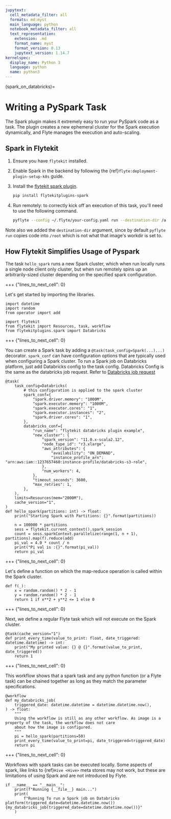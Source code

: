 ```yaml
---
jupytext:
  cell_metadata_filter: all
  formats: md:myst
  main_language: python
  notebook_metadata_filter: all
  text_representation:
    extension: .md
    format_name: myst
    format_version: 0.13
    jupytext_version: 1.14.7
kernelspec:
  display_name: Python 3
  language: python
  name: python3
---
```


(spark_on_databricks)=

# Writing a PySpark Task

The Spark plugin makes it extremely easy to run your PySpark code as a task.
The plugin creates a new ephemeral cluster for the Spark execution dynamically, and Flyte manages the execution and auto-scaling.

## Spark in Flytekit

1. Ensure you have `flytekit` installed.

2. Enable Spark in the backend by following the {ref}`flyte:deployment-plugin-setup-k8s` guide.

3. Install the [flytekit spark plugin](https://pypi.org/project/flytekitplugins-spark/).

   ```bash
   pip install flytekitplugins-spark
   ```

4. Run remotely: to correctly kick off an execution of this task, you'll need to use the following command.

   ```bash
   pyflyte --config ~/.flyte/your-config.yaml run --destination-dir /app --remote --image ghcr.io/flyteorg/flytekit:py3.8-sqlalchemy-latest integrations/flytekit_plugins/sql/sql_alchemy.py my_wf --min_length 3 --max_length 100 --limit 50
   ```

Note also we added the `destination-dir` argument, since by default `pyflyte run` copies code into `/root` which
is not what that image's workdir is set to.

## How Flytekit Simplifies Usage of Pyspark

The task `hello_spark` runs a new Spark cluster, which when run locally runs a single node client only cluster,
but when run remotely spins up an arbitrarily-sized cluster depending on the specified spark configuration.

+++ {"lines_to_next_cell": 0}

Let's get started by importing the libraries.

```{code-cell}
import datetime
import random
from operator import add

import flytekit
from flytekit import Resources, task, workflow
from flytekitplugins.spark import Databricks
```

+++ {"lines_to_next_cell": 0}

You can create a Spark task by adding a `@task(task_config=Spark(...)...)` decorator.
`spark_conf` can have configuration options that are typically used when configuring a Spark cluster.
To run a Spark job on Databricks platform, just add Databricks config to the task config. Databricks Config is the same as the databricks job request.
Refer to [Databricks job request](https://docs.databricks.com/dev-tools/api/2.0/jobs.html#request-structure)

```{code-cell}
@task(
    task_config=Databricks(
        # this configuration is applied to the spark cluster
        spark_conf={
            "spark.driver.memory": "1000M",
            "spark.executor.memory": "1000M",
            "spark.executor.cores": "1",
            "spark.executor.instances": "2",
            "spark.driver.cores": "1",
        },
        databricks_conf={
            "run_name": "flytekit databricks plugin example",
            "new_cluster": {
                "spark_version": "11.0.x-scala2.12",
                "node_type_id": "r3.xlarge",
                "aws_attributes": {
                    "availability": "ON_DEMAND",
                    "instance_profile_arn": "arn:aws:iam::1237657460:instance-profile/databricks-s3-role",
                },
                "num_workers": 4,
            },
            "timeout_seconds": 3600,
            "max_retries": 1,
        },
    ),
    limits=Resources(mem="2000M"),
    cache_version="1",
)
def hello_spark(partitions: int) -> float:
    print("Starting Spark with Partitions: {}".format(partitions))

    n = 100000 * partitions
    sess = flytekit.current_context().spark_session
    count = sess.sparkContext.parallelize(range(1, n + 1), partitions).map(f).reduce(add)
    pi_val = 4.0 * count / n
    print("Pi val is :{}".format(pi_val))
    return pi_val
```

+++ {"lines_to_next_cell": 0}

Let's define a function on which the map-reduce operation is called within the Spark cluster.

```{code-cell}
def f(_):
    x = random.random() * 2 - 1
    y = random.random() * 2 - 1
    return 1 if x**2 + y**2 <= 1 else 0
```

+++ {"lines_to_next_cell": 0}

Next, we define a regular Flyte task which will not execute on the Spark cluster.

```{code-cell}
@task(cache_version="1")
def print_every_time(value_to_print: float, date_triggered: datetime.datetime) -> int:
    print("My printed value: {} @ {}".format(value_to_print, date_triggered))
    return 1
```

+++ {"lines_to_next_cell": 0}

This workflow shows that a spark task and any python function (or a Flyte task) can be chained together as long as they match the parameter specifications.

```{code-cell}
@workflow
def my_databricks_job(
    triggered_date: datetime.datetime = datetime.datetime.now(),
) -> float:
    """
    Using the workflow is still as any other workflow. As image is a property of the task, the workflow does not care
    about how the image is configured.
    """
    pi = hello_spark(partitions=50)
    print_every_time(value_to_print=pi, date_triggered=triggered_date)
    return pi
```

+++ {"lines_to_next_cell": 0}

Workflows with spark tasks can be executed locally. Some aspects of spark, like links to {ref}`Hive <Hive>` meta stores may not work, but these are limitations of using Spark and are not introduced by Flyte.

```{code-cell}
if __name__ == "__main__":
    print(f"Running {__file__} main...")
    print(
        f"Running To run a Spark job on Databricks platform(triggered_date=datetime.datetime.now()){my_databricks_job(triggered_date=datetime.datetime.now())}"
    )
```
